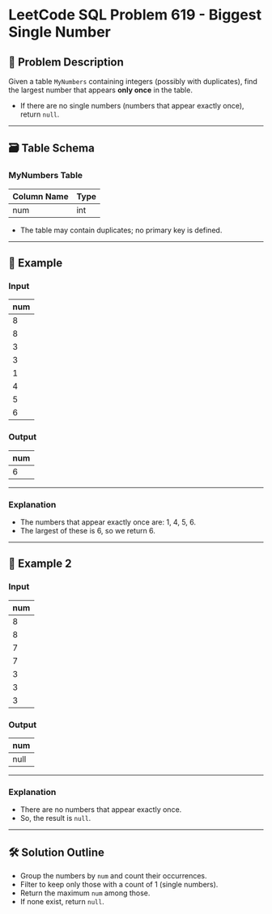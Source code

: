 # LeetCode SQL Problem 619 - Biggest Single Number

## 📘 Problem Description

Given a table `MyNumbers` containing integers (possibly with duplicates), find the largest number that appears **only once** in the table.

- If there are no single numbers (numbers that appear exactly once), return `null`.

---

## 🗃️ Table Schema

### MyNumbers Table

| Column Name | Type |
|-------------|------|
| num         | int  |

- The table may contain duplicates; no primary key is defined.

---

## 🧪 Example

### Input

| num |
|-----|
| 8   |
| 8   |
| 3   |
| 3   |
| 1   |
| 4   |
| 5   |
| 6   |

### Output

| num |
|-----|
| 6   |

---

### Explanation

- The numbers that appear exactly once are: 1, 4, 5, 6.
- The largest of these is 6, so we return 6.

---

## 🧪 Example 2

### Input

| num |
|-----|
| 8   |
| 8   |
| 7   |
| 7   |
| 3   |
| 3   |
| 3   |

### Output

| num  |
|------|
| null |

---

### Explanation

- There are no numbers that appear exactly once.
- So, the result is `null`.

---

## 🛠️ Solution Outline

- Group the numbers by `num` and count their occurrences.
- Filter to keep only those with a count of 1 (single numbers).
- Return the maximum `num` among those.
- If none exist, return `null`.